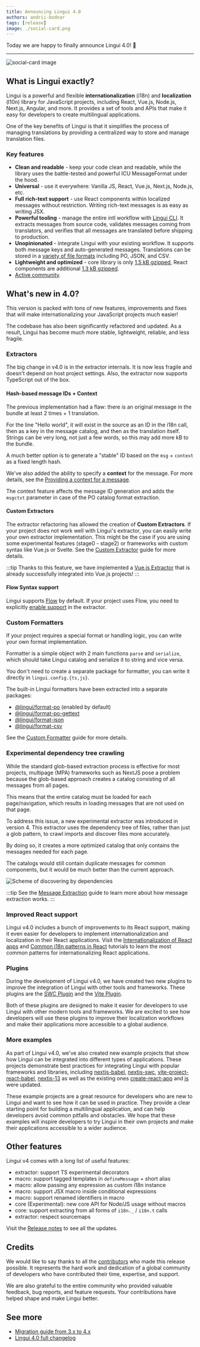 ```yaml
---
title: Announcing Lingui 4.0
authors: andrii-bodnar
tags: [release]
image: ./social-card.png
---
```


Today we are happy to finally announce Lingui 4.0! 🥳️

---

![social-card image](./social-card.png)

## What is Lingui exactly?

Lingui is a powerful and flexible **internationalization** (i18n) and **localization** (l10n) library for JavaScript projects, including React, Vue.js, Node.js, Next.js, Angular, and more. It provides a set of tools and APIs that make it easy for developers to create multilingual applications.

One of the key benefits of Lingui is that it simplifies the process of managing translations by providing a centralized way to store and manage translation files.

### Key features

- **Clean and readable** - keep your code clean and readable, while the library uses the battle-tested and powerful ICU MessageFormat under the hood.
- **Universal** - use it everywhere: Vanilla JS, React, Vue.js, Next.js, Node.js, etc.
- **Full rich-text support** - use React components within localized messages without restriction. Writing rich-text messages is as easy as writing JSX.
- **Powerful tooling** - manage the entire intl workflow with [Lingui CLI](https://lingui.dev/tutorials/cli). It extracts messages from source code, validates messages coming from translators, and verifies that all messages are translated before shipping to production.
- **Unopinionated** - integrate Lingui with your existing workflow. It supports both message keys and auto-generated messages. Translations can be stored in a [variety of file formats](https://lingui.dev/ref/catalog-formats) including PO, JSON, and CSV.
- **Lightweight and optimized** - core library is only [1.5 kB gzipped](https://bundlephobia.com/result?p=@lingui/core), React components are additional [1.3 kB gzipped](https://bundlephobia.com/result?p=@lingui/react).
- [Active community](https://lingui.dev/misc/community).

## What's new in 4.0?

This version is packed with tons of new features, improvements and fixes that will make internationalizing your JavaScript projects much easier!

The codebase has also been significantly refactored and updated. As a result, Lingui has become much more stable, lightweight, reliable, and less fragile.

<!--truncate-->

### Extractors

The big change in v4.0 is in the extractor internals. It is now less fragile and doesn't depend on host project settings. Also, the extractor now supports TypeScript out of the box.

#### Hash-based message IDs + Context

The previous implementation had a flaw: there is an original message in the bundle at least 2 times + 1 translation.

For the line "Hello world", it will exist in the source as an ID in the i18n call, then as a key in the message catalog, and then as the translation itself. Strings can be very long, not just a few words, so this may add more kB to the bundle.

A much better option is to generate a "stable" ID based on the `msg` + `context` as a fixed length hash.

We've also added the ability to specify a **context** for the message. For more details, see the [Providing a context for a message](https://lingui.dev/tutorials/react-patterns#providing-a-context-for-a-message).

The context feature affects the message ID generation and adds the `msgctxt` parameter in case of the PO catalog format extraction.

#### Custom Extractors

The extractor refactoring has allowed the creation of **Custom Extractors**. If your project does not work well with Lingui's extractor, you can easily write your own extractor implementation. This might be the case if you are using some experimental features (stage0 - stage2) or frameworks with custom syntax like Vue.js or Svelte. See the [Custom Extractor](https://lingui.dev/guides/custom-extractor) guide for more details.

:::tip
Thanks to this feature, we have implemented a [Vue.js Extractor](https://lingui.dev/tutorials/extractor-vue) that is already successfully integrated into Vue.js projects!
:::

#### Flow Syntax support

Lingui supports [Flow](https://flow.org/) by default. If your project uses Flow, you need to explicitly [enable support](https://lingui.dev/guides/flow) in the extractor.

### Custom Formatters

If your project requires a special format or handling logic, you can write your own format implementation.

Formatter is a simple object with 2 main functions `parse` and `serialize`, which should take Lingui catalog and serialize it to string and vice versa.

You don't need to create a separate package for formatter, you can write it directly in `lingui.config.{ts,js}`.

The built-in Lingui formatters have been extracted into a separate packages:

- [@lingui/format-po](https://www.npmjs.com/package/@lingui/format-po) (enabled by default)
- [@lingui/format-po-gettext](https://www.npmjs.com/package/@lingui/format-po-gettext)
- [@lingui/format-json](https://www.npmjs.com/package/@lingui/format-json)
- [@lingui/format-csv](https://www.npmjs.com/package/@lingui/format-csv)

See the [Custom Formatter](https://lingui.dev/guides/custom-formatter) guide for more details.

### Experimental dependency tree crawling

While the standard glob-based extraction process is effective for most projects, multipage (MPA) frameworks such as NextJS pose a problem because the glob-based approach creates a catalog consisting of all messages from all pages.

This means that the entire catalog must be loaded for each page/navigation, which results in loading messages that are not used on that page.

To address this issue, a new experimental extractor was introduced in version 4. This extractor uses the dependency tree of files, rather than just a glob pattern, to crawl imports and discover files more accurately.

By doing so, it creates a more optimized catalog that only contains the messages needed for each page.

The catalogs would still contain duplicate messages for common components, but it would be much better than the current approach.

![Scheme of discovering by dependencies](./extractor-deps-scheme.svg)

:::tip
See the [Message Extraction](https://lingui.dev/guides/message-extraction) guide to learn more about how message extraction works.
:::

### Improved React support

Lingui v4.0 includes a bunch of improvements to its React support, making it even easier for developers to implement internationalization and localization in their React applications. Visit the [Internationalization of React apps](https://lingui.dev/tutorials/react) and [Common i18n patterns in React](https://lingui.dev/tutorials/react-patterns) tutorials to learn the most common patterns for internationalizing React applications.

### Plugins

During the development of Lingui v4.0, we have created two new plugins to improve the integration of Lingui with other tools and frameworks. These plugins are the [SWC Plugin](https://lingui.dev/ref/swc-plugin) and the [Vite Plugin](https://lingui.dev/ref/vite-plugin).

Both of these plugins are designed to make it easier for developers to use Lingui with other modern tools and frameworks. We are excited to see how developers will use these plugins to improve their localization workflows and make their applications more accessible to a global audience.

### More examples

As part of Lingui v4.0, we've also created new example projects that show how Lingui can be integrated into different types of applications. These projects demonstrate best practices for integrating Lingui with popular frameworks and libraries, including [nextjs-babel](https://github.com/lingui/js-lingui/tree/main/examples/nextjs-babel), [nextjs-swc](https://github.com/lingui/js-lingui/tree/main/examples/nextjs-swc), [vite-project-react-babel](https://github.com/lingui/js-lingui/tree/main/examples/vite-project-react-babel), [nextjs-13](https://github.com/lingui/swc-plugin/tree/main/examples/nextjs-13) as well as the existing ones [create-react-app](https://github.com/lingui/js-lingui/tree/main/examples/create-react-app) and [js](https://github.com/lingui/js-lingui/tree/main/examples/js) were updated.

These example projects are a great resource for developers who are new to Lingui and want to see how it can be used in practice. They provide a clear starting point for building a multilingual application, and can help developers avoid common pitfalls and obstacles. We hope that these examples will inspire developers to try Lingui in their own projects and make their applications accessible to a wider audience.

## Other features

Lingui v4 comes with a long list of useful features:

- extractor: support TS experimental decorators
- macro: support tagged templates in `defineMessage` + short alias
- macro: allow passing any expression as custom i18n instance
- macro: support JSX macro inside conditional expressions
- macro: support renamed identifiers in macro
- core (Experimental): new core API for Node/JS usage without macros
- core: support extracting from all forms of `i18n._` / `i18n.t` calls
- extractor: respect sourcemaps

Visit the [Release notes](https://github.com/lingui/js-lingui/releases/tag/v4.0.0) to see all the updates.

## Credits

We would like to say thanks to all the [contributors](https://github.com/lingui/js-lingui/graphs/contributors) who made this release possible. It represents the hard work and dedication of a global community of developers who have contributed their time, expertise, and support.

We are also grateful to the entire community who provided valuable feedback, bug reports, and feature requests. Your contributions have helped shape and make Lingui better.

## See more

- [Migration guide from 3.x to 4.x](https://lingui.dev/releases/migration-4)
- [Lingui 4.0 full changelog](https://github.com/lingui/js-lingui/releases/tag/v4.0.0)

